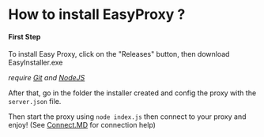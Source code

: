 # How to install EasyProxy ?

#### First Step
To install Easy Proxy, click on the "Releases" button, then download EasyInstaller.exe

*require [Git](https://git-scm.com/download/win) and [NodeJS](https://nodejs.org/en/download/)*

After that, go in the folder the installer created and config the proxy with the `server.json` file.

Then start the proxy using `node index.js` then connect to your proxy and enjoy! (See [Connect.MD](https://github.com/Zwuiix-cmd/EasyProxy/blob/V1/help/CONNECT.MD) for connection help)
